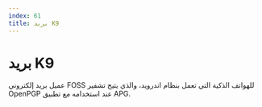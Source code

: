 ```yaml
---
index: 61
title: بريد K9
---
```

# بريد K9

عميل بريد إلكتروني FOSS للهواتف الذكية التي تعمل بنظام اندرويد، والذي يتيح تشفير OpenPGP عند استخدامه مع تطبيق APG.